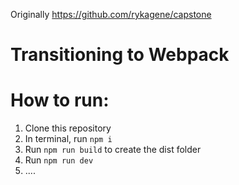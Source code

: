Originally https://github.com/rykagene/capstone

# Transitioning to Webpack

# How to run:
1. Clone this repository
2. In terminal, run `npm i`
3. Run `npm run build` to create the dist folder
4. Run `npm run dev`
5. ....
